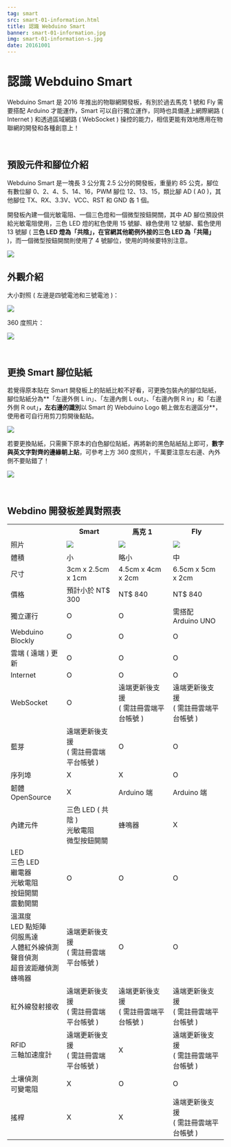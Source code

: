 ```yaml
---
tag: smart
src: smart-01-information.html
title: 認識 Webduino Smart
banner: smart-01-information.jpg
img: smart-01-information-s.jpg
date: 20161001
---
```


<!-- @@master  = ../../_layout.html-->

<!-- @@block  =  meta-->

<title>認識 Webduino Smart :::: Webduino = Web × Arduino</title>

<meta name="description" content="Webduino Smart 是 2016 年推出的物聯網開發板，有別於過去馬克 1 號和 Fly 需要搭配 Arduino 才能運作，Smart 可以自行獨立運作，同時也具備連上網際網路 (Internet) 和透過區域網路 ( WebSocket ) 操控的能力，相信更能有效地應用在物聯網的開發和各種創意上！">

<meta itemprop="description" content="Webduino Smart 是 2016 年推出的物聯網開發板，有別於過去馬克 1 號和 Fly 需要搭配 Arduino 才能運作，Smart 可以自行獨立運作，同時也具備連上網際網路 (Internet) 和透過區域網路 ( WebSocket ) 操控的能力，相信更能有效地應用在物聯網的開發和各種創意上！">

<meta property="og:description" content="Webduino Smart 是 2016 年推出的物聯網開發板，有別於過去馬克 1 號和 Fly 需要搭配 Arduino 才能運作，Smart 可以自行獨立運作，同時也具備連上網際網路 (Internet) 和透過區域網路 ( WebSocket ) 操控的能力，相信更能有效地應用在物聯網的開發和各種創意上！">

<link rel="canonical" href="https://tutorials.webduino.io/zh-tw/docs/basic/board/smart-information.html">

<meta property="og:title" content="認識 Webduino Smart" >

<meta property="og:url" content="https://webduino.io/tutorials/smart-01-information.html">

<meta property="og:image" content="https://webduino.io/img/tutorials/smart-01-information-s.jpg">

<meta itemprop="image" content="https://webduino.io/img/tutorials/smart-01-information-s.jpg">

<include src="../_include-tutorials.html"></include>

<!-- @@close-->

<!-- @@block  =  preAndNext-->

<include src="../_include-tutorials-content.html"></include>

<!-- @@close-->



<!-- @@block  =  tutorials-->
# 認識 Webduino Smart

Webduino Smart 是 2016 年推出的物聯網開發板，有別於過去馬克 1 號和 Fly 需要搭配 Arduino 才能運作，Smart 可以自行獨立運作，同時也具備連上網際網路 ( Internet ) 和透過區域網路 ( WebSocket ) 操控的能力，相信更能有效地應用在物聯網的開發和各種創意上！

<br/>

## 預設元件和腳位介紹

Webduino Smart 是一塊長 3 公分寬 2.5 公分的開發板，重量約 85 公克，腳位有數位腳 0、2、4、5、14、16，PWM 腳位 12、13、15，類比腳 AD ( A0 )，其他腳位 TX、RX、3.3V、VCC、RST 和 GND 各 1 個。

開發板內建一個光敏電阻、一個三色燈和一個微型按鈕開關，其中 AD 腳位預設供給光敏電阻使用，三色 LED 燈的紅色使用 15 號腳、綠色使用 12 號腳、藍色使用 13 號腳 ( **三色 LED 燈為「共陰」，在官網其他範例外接的三色 LED 為「共陽」** )，而一個微型按鈕開關則使用了 4 號腳位，使用的時候要特別注意。

![](../img/tutorials/smart-01-05.jpg)

## 外觀介紹

大小對照 ( 左邊是四號電池和三號電池 )：

![](../img/tutorials/smart-01-04.jpg)

360 度照片：

![](../img/tutorials/smart-01-03.gif)

<br/>

## 更換 Smart 腳位貼紙

若覺得原本貼在 Smart 開發板上的貼紙比較不好看，可更換包裝內的腳位貼紙，腳位貼紙分為**「左邊外側 L in」、「左邊內側 L out」、「右邊內側 R in」和「右邊外側 R out」**，左右邊的識別**以 Smart 的 Webduino Logo 朝上做左右邊區分**，使用者可自行用剪刀剪開後黏貼。

![](../img/tutorials/smart-01-09.jpg)

若要更換貼紙，只需撕下原本的白色腳位貼紙，再將新的黑色貼紙貼上即可，**數字與英文字對齊的邊緣朝上貼**，可參考上方 360 度照片，千萬要注意左右邊、內外側不要貼錯了！

![](../img/tutorials/smart-01-10.jpg)


<br/>

## Webdino 開發板差異對照表

<style>
.tutorials-content table.chart{
  border-collapse:collapse;
  border:5px solid #000;
  font-size:16px;
}
.tutorials-content table.chart tr th{
  padding:20px 10px;
  margin:0;
  max-width:200px;
  border-width:0 1px 1px;
  border-style:solid;
  border-color:#666;
  font-weight:bold;
  background:#333;
  color:#fff;
}
.tutorials-content table.chart tr td{
  padding:15px 10px;
  margin:0;
  max-width:200px;
  border-width:1px;
  border-style:solid;
  border-color:#ccc;
  line-height:22px;
  text-align:center;
  background:#fff;
  color:#000;
}
.tutorials-content table.chart tr td img{
  width:100%;
}
@media (max-width: 400px) {
  
  .tutorials-content table.chart tr th{
    padding:4px 1px;
    font-size:12px;
  }
  .tutorials-content table.chart tr td{
    font-size:12px;
    padding:4px 1px;
  line-height:18px;
  }
}
</style>

<table class="chart">
    <tr>
      <th></th>
      <th>Smart</th>
      <th>馬克 1</th>
      <th>Fly</th>
  </tr>
    <tr>
      <td>照片</td>
      <td><img src="../img/tutorials/smart-01-07-smart.jpg"></td>
      <td><img src="../img/tutorials/smart-01-07-mark1.jpg"></td>
      <td><img src="../img/tutorials/smart-01-07-fly.jpg"></td>
  </tr>
    <tr>
      <td>體積</td>
      <td>小</td>
      <td>略小</td>
      <td>中</td>
  </tr>
    <tr>
      <td>尺寸</td>
      <td>3cm x 2.5cm x 1cm</td>
      <td>4.5cm x 4cm x 2cm</td>
      <td>6.5cm x 5cm x 2cm</td>
  </tr>
    <tr>
      <td>價格</td>
      <td>預計小於 NT$ 300</td>
      <td>NT$ 840</td>
      <td>NT$ 840</td>
  </tr>
    <tr>
      <td>獨立運行</td>
      <td>O</td>
      <td>O</td>
      <td>需搭配<br/>
Arduino UNO</td>
  </tr>
    <tr>
      <td>Webduino Blockly</td>
      <td>O</td>
      <td>O</td>
      <td>O</td>
  </tr>
    <tr>
      <td>雲端 ( 遠端 ) 更新</td>
      <td>O</td>
      <td>O</td>
      <td>O</td>
  </tr>
    <tr>
      <td>Internet</td>
      <td>O</td>
      <td>O</td>
      <td>O</td>
  </tr>
    <tr>
      <td>WebSocket</td>
      <td>O</td>
      <td>遠端更新後支援<br/>( 需註冊雲端平台帳號 )</td>
      <td>遠端更新後支援<br/>( 需註冊雲端平台帳號 )</td>
  </tr>
    <tr>
      <td>藍芽</td>
      <td>遠端更新後支援<br/>( 需註冊雲端平台帳號 )</td>
      <td>O</td>
      <td>O</td>
  </tr>
    <tr>
      <td>序列埠</td>
      <td>X</td>
      <td>X</td>
      <td>O</td>
  </tr>
    <tr>
      <td>韌體 OpenSource</td>
      <td>X</td>
      <td>Arduino 端</td>
      <td>Arduino 端</td>
  </tr>
    <tr>
      <td>內建元件</td>
      <td>三色 LED ( 共陰 )<br/>
光敏電阻<br/>
微型按鈕開關</td>
      <td>蜂鳴器</td>
      <td>X</td>
  </tr>
    <tr>
      <td>LED<br/>
三色 LED<br/>
繼電器<br/>
光敏電阻<br/>
按鈕開關<br/>
震動開關</td>
      <td>O</td>
      <td>O</td>
      <td>O</td>
  </tr>
    <tr>
      <td>溫濕度<br/>
LED 點矩陣<br/>
伺服馬達<br/>
人體紅外線偵測<br/>
聲音偵測<br/>
超音波距離偵測<br/>
蜂鳴器</td>
      <td>遠端更新後支援<br/>( 需註冊雲端平台帳號 )</td>
      <td>O</td>
      <td>O</td>
  </tr>
    <tr>
      <td>紅外線發射接收</td>
      <td>遠端更新後支援<br/>( 需註冊雲端平台帳號 )</td>
      <td>遠端更新後支援<br/>( 需註冊雲端平台帳號 )</td>
      <td>遠端更新後支援<br/>( 需註冊雲端平台帳號 )</td>
  </tr>
    <tr>
      <td>RFID<br/>
三軸加速度計</td>
      <td>遠端更新後支援<br/>( 需註冊雲端平台帳號 )</td>
      <td>X</td>
      <td>遠端更新後支援<br/>( 需註冊雲端平台帳號 )</td>
  </tr>
    <tr>
      <td>土壤偵測<br/>
可變電阻</td>
      <td>X</td>
      <td>O</td>
      <td>O</td>
  </tr>
    <tr>
      <td>搖桿</td>
      <td>X</td>
      <td>X</td>
      <td>遠端更新後支援<br/>( 需註冊雲端平台帳號 )</td>
  </tr>
  </table>



<!-- @@close-->